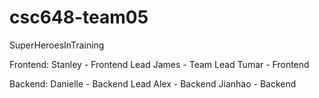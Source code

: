 # csc648-team05

SuperHeroesInTraining

Frontend:
Stanley - Frontend Lead
James - Team Lead
Tumar - Frontend

Backend: 
Danielle - Backend Lead
Alex - Backend
Jianhao - Backend